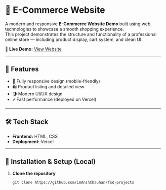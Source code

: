# 🛒 E-Commerce Website

A modern and responsive **E-Commerce Website Demo** built using web technologies to showcase a smooth shopping experience.  
This project demonstrates the structure and functionality of a professional online store — including product display, cart system, and clean UI.

🔗 **Live Demo:** [View Website](https://ecommerce-website-lime-omega.vercel.app/)

---

## 🚀 Features

- 🧭 Fully responsive design (mobile-friendly)
- 🛍️ Product listing and detailed view
- 🌗 Modern UI/UX design
- ⚡ Fast performance (deployed on Vercel)

---

## 🛠️ Tech Stack

- **Frontend:** HTML, CSS  
- **Deployment:** Vercel  


---

## 🧩 Installation & Setup (Local)

1. **Clone the repository**
   ```bash
   git clone https://github.com/imAnshChauhan/fsd-projects
